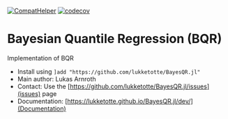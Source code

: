 [![CompatHelper](https://github.com/lukketotte/BayesQR.jl/actions/workflows/CompatHelper.yml/badge.svg)](https://github.com/lukketotte/BayesQR.jl/actions/workflows/CompatHelper.yml)
[![codecov](https://codecov.io/gh/lukketotte/BayesQR.jl/branch/master/graph/badge.svg?token=U7XEY0QQR5)](https://codecov.io/gh/lukketotte/BayesQR.jl)

# Bayesian Quantile Regression (BQR)
Implementation of BQR

* Install using `]add "https://github.com/lukketotte/BayesQR.jl"`
* Main author: Lukas Arnroth
* Contact: Use the [https://github.com/lukketotte/BayesQR.jl/issues](issues) page
* Documentation: [https://lukketotte.github.io/BayesQR.jl/dev/](Documentation)
